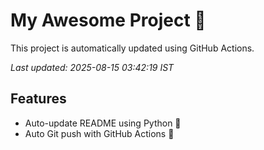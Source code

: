 # My Awesome Project 🚀

This project is automatically updated using GitHub Actions.

_Last updated: 2025-08-15 03:42:19 IST_

## Features
- Auto-update README using Python 🐍
- Auto Git push with GitHub Actions 🤖
